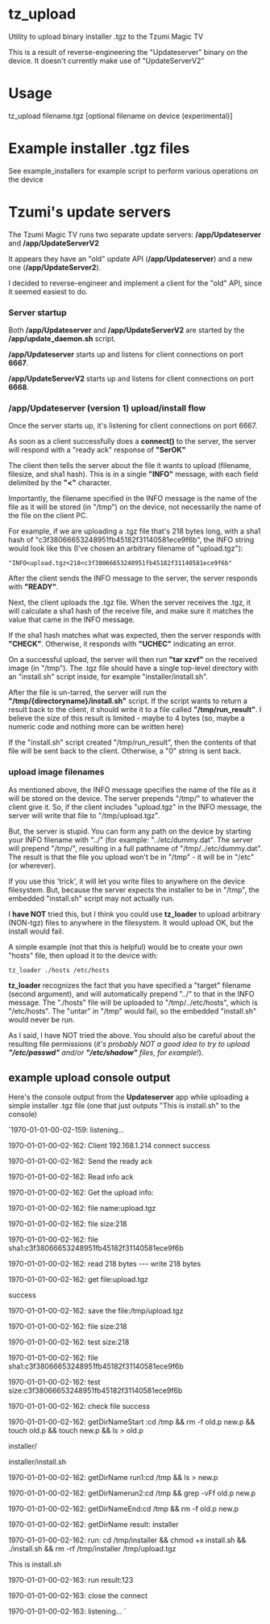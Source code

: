 # tz_upload
Utility to upload binary installer .tgz to the Tzumi Magic TV

This is a result of reverse-engineering the "Updateserver" binary on the device.  It doesn't currently make use of "UpdateServerV2"

# Usage

tz_upload filename.tgz [optional filename on device (experimental)]

# Example installer .tgz files

See example_installers for example script to perform various operations on the device


# Tzumi's update servers

The Tzumi Magic TV runs two separate update servers: **/app/Updateserver** and **/app/UpdateServerV2**

It appears they have an "old" update API (**/app/Updateserver**) and a new one (**/app/UpdateServer2**).

I decided to reverse-engineer and implement a client for the "old" API, since it seemed easiest to do.

### Server startup

Both **/app/Updateserver** and **/app/UpdateServerV2** are started by the **/app/update_daemon.sh** script.

**/app/Updateserver** starts up and listens for client connections on port **6667**.

**/app/UpdateServerV2** starts up and listens for client connections on port **6668**.


### /app/Updateserver (version 1) upload/install flow

Once the server starts up, it's listening for client connections on port 6667.

As soon as a client successfully does a **connect()** to the server, the server will respond with a "ready ack" response of **"SerOK"**

The client then tells the server about the file it wants to upload (filename, filesize, and sha1 hash).  This is in a single **"INFO"** message, with each field delimited by the **"<"** character.

Importantly, the filename specified in the INFO message is the name of the file as it will be stored (in "/tmp") on the device, not necessarily the name of the file on the client PC.

For example, if we are uploading a .tgz file that's 218 bytes long, with a sha1 hash of "c3f38066653248951fb45182f31140581ece9f6b", the INFO string would look like this (I've chosen an arbitrary filename of "upload.tgz"):

`"INFO<upload.tgz<218<c3f38066653248951fb45182f31140581ece9f6b"`

After the client sends the INFO message to the server, the server responds with **"READY"**.

Next, the client uploads the .tgz file.  When the server receives the .tgz, it will calculate a sha1 hash of the receive file, and make sure it matches the value that came in the INFO message.

If the sha1 hash matches what was expected, then the server responds with **"CHECK"**.  Otherwise, it responds with **"UCHEC"** indicating an error.

On a successful upload, the server will then run **"tar xzvf"** on the received image (in "/tmp").  The .tgz file should have a single top-level directory with an "install.sh" script inside, for example "installer/install.sh".

After the file is un-tarred, the server will run the **"/tmp/{directoryname}/install.sh"** script.  If the script wants to return a result back to the client, it should write it to a file called **"/tmp/run_result"**.  I believe the size of this result is limited - maybe to 4 bytes (so, maybe a numeric code and nothing more can be written here)

If the "install.sh" script created "/tmp/run_result", then the contents of that file will be sent back to the client.  Otherwise, a "0" string is sent back.


### upload image filenames

As mentioned above, the INFO message specifies the name of the file as it will be stored on the device.  The server prepends "/tmp/" to whatever the client give it.  So, if the client includes "upload.tgz" in the INFO message, the server will write that file to "/tmp/upload.tgz".

But, the server is stupid.  You can form any path on the device by starting your INFO filename with "../" (for example: "../etc/dummy.dat".  The server will prepend "/tmp/", resulting in a full pathname of "/tmp/../etc/dummy.dat".  The result is that the file you upload won't be in "/tmp" - it will be in "/etc" (or wherever).

If you use this 'trick', it will let you write files to anywhere on the device filesystem.  But, because the server expects the installer to be in "/tmp", the embedded "install.sh" script may not actually run.

I **have NOT** tried this, but I think you could use **tz_loader** to upload arbitrary (NON-tgz) files to anywhere in the filesystem.  It would upload OK, but the install would fail.

A simple example (not that this is helpful) would be to create your own "hosts" file, then upload it to the device with:

`tz_loader ./hosts /etc/hosts`

**tz_loader** recognizes the fact that you have specified a "target" filename (second argument), and will automatically prepend "../" to that in the INFO message.  The "./hosts" file will be uploaded to "/tmp/../etc/hosts", which is "/etc/hosts".  The "untar" in "/tmp" would fail, so the embedded "install.sh" would never be run.

As I said, I have NOT tried the above.  You should also be careful about the resulting file permissions (*it's probably NOT a good idea to try to upload **"/etc/passwd"** and/or **"/etc/shadow"** files, for example!*).


## example upload console output

Here's the console output from the **Updateserver** app while uploading a simple installer .tgz file (one that just outputs "This is install.sh" to the console)

`1970-01-01-00-02-159: listening...

1970-01-01-00-02-162: Client 192.168.1.214 connect success

1970-01-01-00-02-162: Send the ready ack

1970-01-01-00-02-162: Read info ack

1970-01-01-00-02-162: Get the upload info:

1970-01-01-00-02-162: file name:upload.tgz

1970-01-01-00-02-162: file size:218

1970-01-01-00-02-162: file sha1:c3f38066653248951fb45182f31140581ece9f6b

1970-01-01-00-02-162: read 218 bytes --- write 218 bytes

1970-01-01-00-02-162: get file:upload.tgz

success

1970-01-01-00-02-162: save the file:/tmp/upload.tgz

1970-01-01-00-02-162: file size:218

1970-01-01-00-02-162: test size:218

1970-01-01-00-02-162: file sha1:c3f38066653248951fb45182f31140581ece9f6b

1970-01-01-00-02-162: test size:c3f38066653248951fb45182f31140581ece9f6b

1970-01-01-00-02-162: check file success

1970-01-01-00-02-162: getDirNameStart :cd /tmp && rm -f old.p new.p && touch old.p && touch new.p && ls > old.p

installer/

installer/install.sh

1970-01-01-00-02-162: getDirName run1:cd /tmp && ls > new.p

1970-01-01-00-02-162: getDirNamerun2:cd /tmp && grep -vFf old.p new.p

1970-01-01-00-02-162: getDirNameEnd:cd /tmp && rm -f old.p new.p

1970-01-01-00-02-162: getDirName result: installer

1970-01-01-00-02-162: run: cd /tmp/installer && chmod +x install.sh && ./install.sh && rm -rf /tmp/installer /tmp/upload.tgz

This is install.sh

1970-01-01-00-02-163: run result:123

1970-01-01-00-02-163: close the connect

1970-01-01-00-02-163: listening...
`
